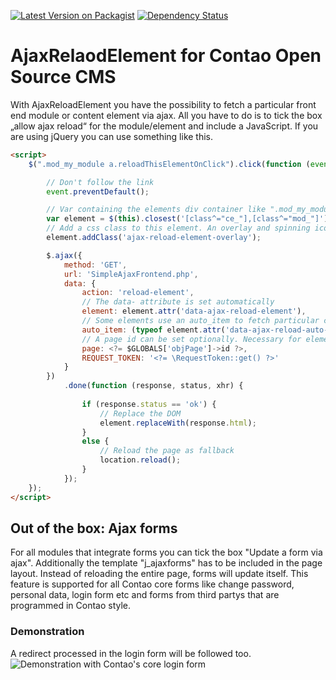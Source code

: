 [![Latest Version on Packagist](http://img.shields.io/packagist/v/richardhj/contao-ajax_reload_element.svg)](https://packagist.org/packages/richardhj/contao-ajax_reload_element)
[![Dependency Status](https://www.versioneye.com/php/richardhj:contao-ajax_reload_element/badge.svg)](https://www.versioneye.com/php/richardhj:contao-ajax_reload_element)

# AjaxRelaodElement for Contao Open Source CMS

With AjaxReloadElement you have the possibility to fetch a particular front end module or content element via ajax. All you have to do is to tick the box „allow ajax reload“ for the module/element and include a JavaScript.
If you are using jQuery you can use something like this.
```html
<script>
	$(".mod_my_module a.reloadThisElementOnClick").click(function (event) {

		// Don't follow the link
		event.preventDefault();

		// Var containing the elements div container like ".mod_my_module"
		var element = $(this).closest('[class^="ce_"],[class^="mod_"]');
		// Add a css class to this element. An overlay and spinning icon can be set via css
		element.addClass('ajax-reload-element-overlay');

		$.ajax({
			method: 'GET',
			url: 'SimpleAjaxFrontend.php',
			data: {
				action: 'reload-element',
				// The data- attribute is set automatically
				element: element.attr('data-ajax-reload-element'),
				// Some elements use an auto_item to fetch particular content. The auto_item will automatically set in a data- attribute
				auto_item: (typeof element.attr('data-ajax-reload-auto-item') != typeof undefined) ? element.attr('data-ajax-reload-auto-item') : '',
				// A page id can be set optionally. Necessary for elements that work with different language files
				page: <?= $GLOBALS['objPage']->id ?>,
				REQUEST_TOKEN: '<?= \RequestToken::get() ?>'
			}
		})
			.done(function (response, status, xhr) {
				
				if (response.status == 'ok') {
					// Replace the DOM
					element.replaceWith(response.html);
				}
				else {
					// Reload the page as fallback
					location.reload();
				}
			});
	});
</script>
```

## Out of the box: Ajax forms
For all modules that integrate forms you can tick the box "Update a form via ajax". Additionally the template "j_ajaxforms" has to be included in the page layout. Instead of reloading the entire page, forms will update itself.
This feature is supported for all Contao core forms like change password, personal data, login form etc and forms from third partys that are programmed in Contao style.

### Demonstration
A redirect processed in the login form will be followed too.
![Demonstration with Contao's core login form](https://cloud.githubusercontent.com/assets/1284725/15799602/20d59fc8-2a62-11e6-8c22-2d1d971aeb20.gif)
